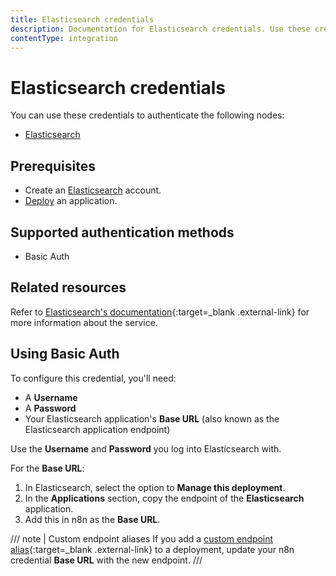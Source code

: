 ```yaml
---
title: Elasticsearch credentials
description: Documentation for Elasticsearch credentials. Use these credentials to authenticate Elasticsearch in n8n, a workflow automation platform.
contentType: integration
---
```


# Elasticsearch credentials

You can use these credentials to authenticate the following nodes:

- [Elasticsearch](/integrations/builtin/app-nodes/n8n-nodes-base.elasticsearch/)

## Prerequisites

- Create an [Elasticsearch](https://www.elastic.co/) account.
- [Deploy](https://www.elastic.co/guide/en/cloud/current/ec-create-deployment.html) an application.

## Supported authentication methods

- Basic Auth

## Related resources

Refer to [Elasticsearch's documentation](https://www.elastic.co/guide/index.html){:target=_blank .external-link} for more information about the service.

## Using Basic Auth

To configure this credential, you'll need:

- A **Username**
- A **Password**
- Your Elasticsearch application's **Base URL** (also known as the Elasticsearch application endpoint)

Use the **Username** and **Password** you log into Elasticsearch with.

For the **Base URL**:

1. In Elasticsearch, select the option to **Manage this deployment**.
2. In the **Applications** section, copy the endpoint of the **Elasticsearch** application.
3. Add this in n8n as the **Base URL**.

/// note | Custom endpoint aliases
If you add a [custom endpoint alias](https://www.elastic.co/guide/en/cloud/current/ec-regional-deployment-aliases.html){:target=_blank .external-link} to a deployment, update your n8n credential **Base URL** with the new endpoint.
///
